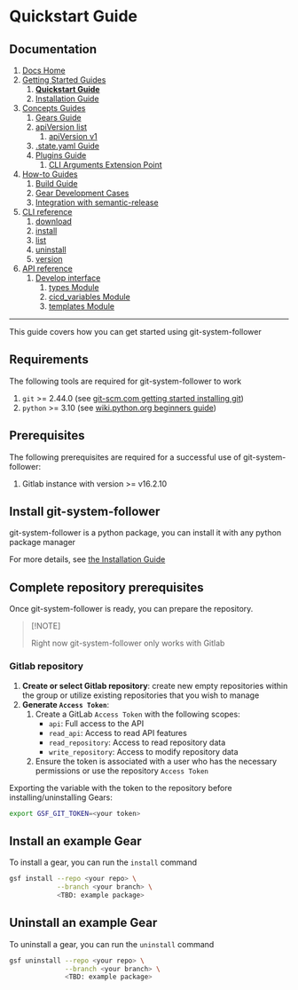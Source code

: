 # Quickstart Guide
## Documentation
1. [Docs Home](../docs_home.md)
2. [Getting Started Guides](../getting_started.md)  
   1. **[Quickstart Guide](quickstart.md)**
   2. [Installation Guide](installation.md)
3. [Concepts Guides](../concepts.md)  
   1. [Gears Guide](../concepts/gears.md)
   2. [apiVersion list](../concepts/api_version_list.md)
      1. [apiVersion v1](../concepts/api_version_list/v1.md) 
   3. [.state.yaml Guide](../concepts/state.md)
   4. [Plugins Guide](../concepts/plugins.md)
      1. [CLI Arguments Extension Point](../concepts/plugins/cli_arguments.md)
4. [How-to Guides](../how_to.md)  
   1. [Build Guide](../how_to/build.md)
   2. [Gear Development Cases](../how_to/gear_development_cases.md)
   3. [Integration with semantic-release](../how_to/integration_with_semantic_release.md)
5. [CLI reference](../cli_reference.md) 
   1. [download](../cli_reference/download.md)
   2. [install](../cli_reference/install.md) 
   3. [list](../cli_reference/list.md)
   4. [uninstall](../cli_reference/uninstall.md)
   5. [version](../cli_reference/version.md)
6. [API reference](../api_reference.md)  
   1. [Develop interface](../api_reference/develop_interface.md)  
      1. [types Module](../api_reference/develop_interface/types.md)
      2. [cicd_variables Module](../api_reference/develop_interface/cicd_variables.md)
      3. [templates Module](../api_reference/develop_interface/templates.md)

---

This guide covers how you can get started using git-system-follower

## Requirements
The following tools are required for git-system-follower to work
1. `git` >= 2.44.0 (see [git-scm.com getting started installing git](https://git-scm.com/book/en/v2/Getting-Started-Installing-Git))
2. `python` >= 3.10 (see [wiki.python.org beginners guide](https://wiki.python.org/moin/BeginnersGuide/Download))

## Prerequisites
The following prerequisites are required for a successful use of git-system-follower:
1. Gitlab instance with version >= v16.2.10

## Install git-system-follower
git-system-follower is a python package, you can install it with any python package manager

For more details, see [the Installation Guide](installation.md)

## Complete repository prerequisites
Once git-system-follower is ready, you can prepare the repository.

> \[!NOTE]
>
> Right now git-system-follower only works with Gitlab

### Gitlab repository
1. **Create or select Gitlab repository**: create new empty repositories within the group or utilize existing repositories that you wish to manage
2. **Generate `Access Token`**:  
    1. Create a GitLab `Access Token` with the following scopes:
        * `api`: Full access to the API
        * `read_api`: Access to read API features
        * `read_repository`: Access to read repository data
        * `write_repository`: Access to modify repository data
    2. Ensure the token is associated with a user who has the necessary permissions or use the repository `Access Token`

Exporting the variable with the token to the repository before installing/uninstalling Gears:
```bash
export GSF_GIT_TOKEN=<your token>
```

## Install an example Gear
To install a gear, you can run the `install` command
```bash
gsf install --repo <your repo> \
            --branch <your branch> \
            <TBD: example package>
```

## Uninstall an example Gear
To uninstall a gear, you can run the `uninstall` command
```bash
gsf uninstall --repo <your repo> \
              --branch <your branch> \
              <TBD: example package>
```
